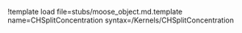 !template load file=stubs/moose_object.md.template name=CHSplitConcentration syntax=/Kernels/CHSplitConcentration